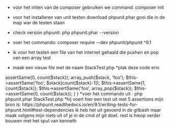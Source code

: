 * voor het initen van de composer gebruiken we command: composer init

* voor het installeren van unit testen download phpunit.phar gooi die in de map war de testen staan
* check version phpunit:    php phpunit.phar --version
* voer het commando: composer require --dev phpunit/phpunit ^9.1
* ik voor het testen een file van het internet gehaald die pushen en pop van een array test
* maak een nieuw file met de naam StackTest.php
*plak deze code erin

<?php
use PHPUnit\Framework\TestCase;

class StackTest extends TestCase
{
    public function testPushAndPop()
    {
        $stack = [];
        $this->assertSame(0, count($stack));

        array_push($stack, 'foo');
        $this->assertSame('foo', $stack[count($stack)-1]);
        $this->assertSame(1, count($stack));

        $this->assertSame('foo', array_pop($stack));
        $this->assertSame(0, count($stack));
    }
}
 
 
*voer het commando uit :    php phpunit.phar StackTest.php
*hij voert hier een test uit met 5 assertions

mijn bron is:    https://phpunit.readthedocs.io/en/9.1/writing-tests-for-phpunit.html#test-dependencies

ik heb het uit gevoerd in de gitbash maar maak volgens mijn niets uit of je in de cmd of git doet.

rest is hieop verder bouwen met het spul van kenneth


